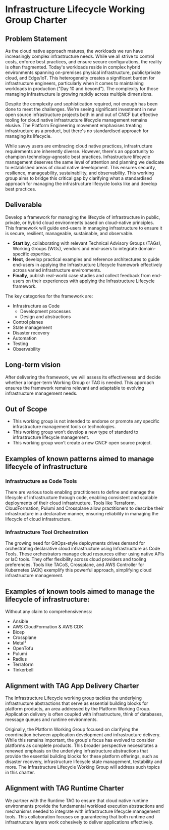 # Infrastructure Lifecycle Working Group Charter

## Problem Statement

As the cloud native approach matures, the workloads we run have increasingly complex infrastructure needs. While we all strive to control costs, enforce best practices, and ensure secure configurations, the reality is often fragmented. Today's workloads reside in complex hybrid environments spanning on-premises physical infrastructure, public/private cloud, and Edge/IoT. This heterogeneity creates a significant burden for infrastructure engineers, particularly when it comes to maintaining workloads in production ("Day 10 and beyond"). The complexity for those managing infrastructure is growing rapidly across multiple dimensions.

Despite the complexity and sophistication required, not enough has been done to meet the challenges. We're seeing significant investment in new open source infrastructure projects both in and out of CNCF but effective tooling for cloud native infrastructure lifecycle management remains elusive. The Platform Engineering movement emphasises treating infrastructure as a product, but there's no standardised approach for managing its lifecycle.

While savvy users are embracing cloud native practices, infrastructure requirements are inherently diverse. However, there's an opportunity to champion technology-agnostic best practices. Infrastructure lifecycle management deserves the same level of attention and planning we dedicate to established areas of cloud native development. This ensures security, resilience, manageability, sustainability, and observability. This working group aims to bridge this critical gap by clarifying what a standardised approach for managing the infrastructure lifecycle looks like and develop best practices.

## Deliverable

Develop a framework for managing the lifecycle of infrastructure in public, private, or hybrid cloud environments based on cloud-native principles. This framework will guide end-users in managing infrastructure to ensure it is secure, resilient, manageable, sustainable, and observable.

* **Start by**, collaborating with relevant Technical Advisory Groups (TAGs), Working Groups (WGs), vendors and end-users to integrate domain-specific expertise.
* **Next**, develop practical examples and reference architectures to guide end-users in applying the Infrastructure Lifecycle framework effectively across varied infrastructure environments.
* **Finally**, publish real-world case studies and collect feedback from end-users on their experiences with applying the Infrastructure Lifecycle framework.

The key categories for the framework are:
* Infrastructure as Code
  * Development processes
  * Design and abstractions
* Control planes
* State management
* Disaster recovery
* Automation
* Testing
* Observability

## Long-term vision
After delivering the framework, we will assess its effectiveness and decide whether a longer-term Working Group or TAG is needed. This approach ensures the framework remains relevant and adaptable to evolving infrastructure management needs.

## Out of Scope

* This working group is not intended to endorse or promote any specific infrastructure management tools or technologies.
* This working group won’t develop a new type of standard to infrastructure lifecycle management.
* This working group won’t create a new CNCF open source project.

## Examples of known patterns aimed to manage lifecycle of infrastructure

### Infrastructure as Code Tools

There are various tools enabling practitioners to define and manage the lifecycle of infrastructure through code, enabling consistent and scalable deployments of their cloud infrastructure. Tools like Terraform, CloudFormation, Pulumi and Crossplane allow practitioners to describe their infrastructure in a declarative manner, ensuring reliability in managing the lifecycle of cloud infrastructure.

### Infrastructure Tool Orchestration

The growing need for GitOps-style deployments drives demand for orchestrating declarative cloud infrastructure using Infrastructure as Code Tools. These orchestrators manage cloud resources either using native APIs or IaC tools. They offer flexibility across cloud providers and tooling preferences. Tools like TACoS, Crossplane, and AWS Controller for Kubernetes (ACK) exemplify this powerful approach, simplifying cloud infrastructure management.

## Examples of known tools aimed to manage the lifecycle of infrastructure:

Without any claim to comprehensiveness:

* Ansible
* AWS CloudFormation & AWS CDK
* Bicep
* Crossplane
* Metal³
* OpenTofu
* Pulumi
* Radius
* Terraform
* Tinkerbell

## Alignment with TAG App Delivery Charter

The Infrastructure Lifecycle working group tackles the underlying infrastructure abstractions that serve as essential building blocks for platform products, an area addressed by the Platform Working Group. Application delivery is often coupled with infrastructure, think of databases, message queues and runtime environments.

Originally, the Platform Working Group focused on clarifying the coordination between application development and infrastructure delivery. While this remains important, the group's focus has evolved to consider platforms as complete products. This broader perspective necessitates a renewed emphasis on the underlying infrastructure abstractions that provide the essential building blocks for these platform offerings, such as disaster recovery, infrastructure lifecycle state management, testability and more. The Infrastructure Lifecycle Working Group will address such topics in this charter.

## Alignment with TAG Runtime Charter

We partner with the Runtime TAG to ensure that cloud native runtime environments provide the fundamental workload execution abstractions and mechanisms needed to integrate with infrastructure lifecycle management tools. This collaboration focuses on guaranteeing that both runtime and infrastructure layers work cohesively to deliver applications effectively.
